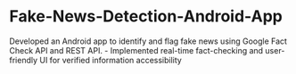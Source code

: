# Fake-News-Detection-Android-App
Developed an Android app to identify and flag fake news using Google Fact Check API and REST API. - Implemented real-time fact-checking and user-friendly UI for verified information accessibility

